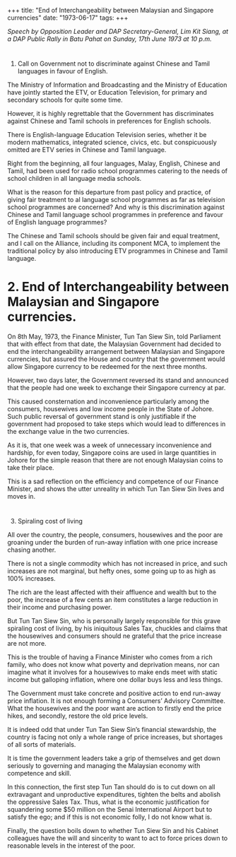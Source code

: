 +++ 
title: "End of Interchangeability between Malaysian and Singapore currencies"
date: "1973-06-17"
tags:
+++

_Speech by Opposition Leader and DAP Secretary-General, Lim Kit Siang, at a DAP Public Rally in Batu Pahat on Sunday, 17th June 1973 at 10 p.m._
# 
1. Call on Government not to discriminate against Chinese and Tamil languages in favour of English.

The Ministry of Information and Broadcasting and the Ministry of Education have jointly started the ETV, or Education Television, for primary and secondary schools for quite some time.

However, it is highly regrettable that the Government has discriminates against Chinese and Tamil schools in preferences for English schools.

There is English-language Education Television series, whether it be modern mathematics, integrated science, civics, etc. but conspicuously omitted are ETV series in Chinese and Tamil language.

Right from the beginning, all four languages, Malay, English, Chinese and Tamil, had been used for radio school programmes catering to the needs of school children in all language media schools.</u>

What is the reason for this departure from past policy and practice, of giving fair treatment to al language school programmes as far as television school programmes are concerned? And why is this discrimination against Chinese and Tamil language school programmes in preference and favour of English language programmes?

The Chinese and Tamil schools should be given fair and equal treatment, and I call on the Alliance, including its component MCA, to implement the traditional policy by also introducing ETV programmes in Chinese and Tamil language.

# 2. End of Interchangeability between Malaysian and Singapore currencies.

On 8th May, 1973, the Finance Minister, Tun Tan Siew Sin, told Parliament that with effect from that date, the Malaysian Government had decided to end the interchangeability arrangement between Malaysian and Singapore currencies, but assured the House and country that the government would allow Singapore currency to be redeemed for the next three months.

However, two days later, the Government reversed its stand and announced that the people had one week to exchange their Singapore currency at par.

This caused consternation and inconvenience particularly among the consumers, housewives and low income people in the State of Johore. Such public reversal of government stand is only justifiable if the government had proposed to take steps which would lead to differences in the exchange value in the two currencies.

As it is, that one week was a week of unnecessary inconvenience and hardship, for even today, Singapore coins are used in large quantities in Johore for the simple reason that there are not enough Malaysian coins to take their place.

This is a sad reflection on the efficiency and competence of our Finance Minister, and shows the utter unreality in which Tun Tan Siew Sin lives and moves in.
# 
3. Spiraling cost of living

All over the country, the people, consumers, housewives and the poor are groaning under the burden of run-away inflation with one price increase chasing another.

There is not a single commodity which has not increased in price, and such increases are not marginal, but hefty ones, some going up to as high as 100% increases.

The rich are the least affected with their affluence and wealth but to the poor, the increase of a few cents an item constitutes a large reduction in their income and purchasing power.

But Tun Tan Siew Sin, who is personally largely responsible for this grave spiraling cost of living, by his iniquitous Sales Tax, chuckles and claims that the housewives and consumers should ne grateful that the price increase are not more.

This is the trouble of having a Finance Minister who comes from a rich family, who does not know what poverty and deprivation means, nor can imagine what it involves for a housewives to make ends meet with static income but galloping inflation, where one dollar buys less and less things.

The Government must take concrete and positive action to end run-away price inflation. It is not enough forming a Consumers’ Advisory Committee. What the housewives and the poor want are action to firstly end the price hikes, and secondly, restore the old price levels.

It is indeed odd that under Tun Tan Siew Sin’s financial stewardship, the country is facing not only a whole range of price increases, but shortages of all sorts of materials.

It is time the government leaders take a grip of themselves and get down seriously to governing and managing the Malaysian economy with competence and skill.

In this connection, the first step Tun Tan should do is to cut down on all extravagant and unproductive expenditures, tighten the belts and abolish the oppressive Sales Tax. Thus, what is the economic justification for squandering some $50 million on the Senai International Airport but to satisfy the ego; and if this is not economic folly, I do not know what is.

Finally, the question boils down to whether Tun Siew Sin and his Cabinet colleagues have the will and sincerity to want to act to force prices down to reasonable levels in the interest of the poor.
 
